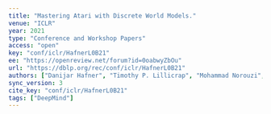 ```yaml
---
title: "Mastering Atari with Discrete World Models."
venue: "ICLR"
year: 2021
type: "Conference and Workshop Papers"
access: "open"
key: "conf/iclr/HafnerL0B21"
ee: "https://openreview.net/forum?id=0oabwyZbOu"
url: "https://dblp.org/rec/conf/iclr/HafnerL0B21"
authors: ["Danijar Hafner", "Timothy P. Lillicrap", "Mohammad Norouzi", "Jimmy Ba"]
sync_version: 3
cite_key: "conf/iclr/HafnerL0B21"
tags: ["DeepMind"]
---
```

